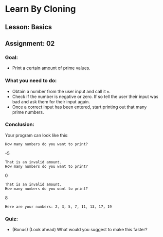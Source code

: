 # Learn By Cloning
## Lesson: Basics
## Assignment: 02

### Goal:
- Print a certain amount of prime values.

### What you need to do:
- Obtain a number from the user input and call it `n`.
- Check if the number is negative or zero. If so tell the user their input was bad and ask them for their input again.
- Once a correct input has been entered, start printing out that many prime numbers.

### Conclusion:
Your program can look like this:

```
How many numbers do you want to print?
```
-5

```
That is an invalid amount. 
How many numbers do you want to print?
```
0

```
That is an invalid amount. 
How many numbers do you want to print?
```    
8
    
```
Here are your numbers: 2, 3, 5, 7, 11, 13, 17, 19
```

### Quiz:
- (Bonus) (Look ahead) What would you suggest to make this faster?